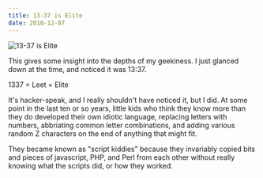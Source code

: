 ```yaml
---
title: 13-37 is Elite
date: 2010-12-07
---
```


![13-37 is Elite](https://source.unsplash.com/d34DtRp1bqo/1600x900)

This gives some insight into the depths of my geekiness. I just glanced down at the time, and noticed it was 13:37.

1337 = Leet = Elite

It's hacker-speak, and I really shouldn't have noticed it, but I did. At some point in the last ten or so years, little kids who think they know more than they do developed their own idiotic language, replacing letters with numbers, abbriating common letter combinations, and adding various random Z characters on the end of anything that might fit.

They became known as "script kiddies" because they invariably copied bits and pieces of javascript, PHP, and Perl from each other without really knowing what the scripts did, or how they worked.